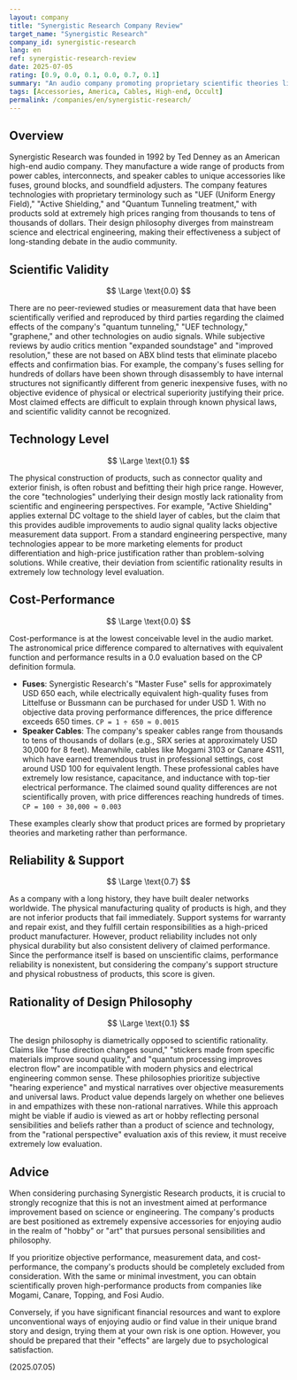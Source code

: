 ```yaml
---
layout: company
title: "Synergistic Research Company Review"
target_name: "Synergistic Research"
company_id: synergistic-research
lang: en
ref: synergistic-research-review
date: 2025-07-05
rating: [0.9, 0.0, 0.1, 0.0, 0.7, 0.1]
summary: "An audio company promoting proprietary scientific theories like 'quantum tunneling' and 'UEF technology' while developing extremely high-priced cables and accessories. Most products lack clear evidence of effectiveness from mainstream scientific and engineering perspectives. While supported by users who believe in brand value and subjective sound quality evaluations, the objective performance-to-price ratio is among the lowest in the audio market. Purchase decisions test personal beliefs rather than scientific rationality."
tags: [Accessories, America, Cables, High-end, Occult]
permalink: /companies/en/synergistic-research/
---
```

## Overview

Synergistic Research was founded in 1992 by Ted Denney as an American high-end audio company. They manufacture a wide range of products from power cables, interconnects, and speaker cables to unique accessories like fuses, ground blocks, and soundfield adjusters. The company features technologies with proprietary terminology such as "UEF (Uniform Energy Field)," "Active Shielding," and "Quantum Tunneling treatment," with products sold at extremely high prices ranging from thousands to tens of thousands of dollars. Their design philosophy diverges from mainstream science and electrical engineering, making their effectiveness a subject of long-standing debate in the audio community.

## Scientific Validity

$$ \Large \text{0.0} $$

There are no peer-reviewed studies or measurement data that have been scientifically verified and reproduced by third parties regarding the claimed effects of the company's "quantum tunneling," "UEF technology," "graphene," and other technologies on audio signals. While subjective reviews by audio critics mention "expanded soundstage" and "improved resolution," these are not based on ABX blind tests that eliminate placebo effects and confirmation bias. For example, the company's fuses selling for hundreds of dollars have been shown through disassembly to have internal structures not significantly different from generic inexpensive fuses, with no objective evidence of physical or electrical superiority justifying their price. Most claimed effects are difficult to explain through known physical laws, and scientific validity cannot be recognized.

## Technology Level

$$ \Large \text{0.1} $$

The physical construction of products, such as connector quality and exterior finish, is often robust and befitting their high price range. However, the core "technologies" underlying their design mostly lack rationality from scientific and engineering perspectives. For example, "Active Shielding" applies external DC voltage to the shield layer of cables, but the claim that this provides audible improvements to audio signal quality lacks objective measurement data support. From a standard engineering perspective, many technologies appear to be more marketing elements for product differentiation and high-price justification rather than problem-solving solutions. While creative, their deviation from scientific rationality results in extremely low technology level evaluation.

## Cost-Performance

$$ \Large \text{0.0} $$

Cost-performance is at the lowest conceivable level in the audio market. The astronomical price difference compared to alternatives with equivalent function and performance results in a 0.0 evaluation based on the CP definition formula.

-   **Fuses**: Synergistic Research's "Master Fuse" sells for approximately USD 650 each, while electrically equivalent high-quality fuses from Littelfuse or Bussmann can be purchased for under USD 1. With no objective data proving performance differences, the price difference exceeds 650 times. `CP = 1 ÷ 650 ≈ 0.0015`
-   **Speaker Cables**: The company's speaker cables range from thousands to tens of thousands of dollars (e.g., SRX series at approximately USD 30,000 for 8 feet). Meanwhile, cables like Mogami 3103 or Canare 4S11, which have earned tremendous trust in professional settings, cost around USD 100 for equivalent length. These professional cables have extremely low resistance, capacitance, and inductance with top-tier electrical performance. The claimed sound quality differences are not scientifically proven, with price differences reaching hundreds of times. `CP = 100 ÷ 30,000 ≈ 0.003`

These examples clearly show that product prices are formed by proprietary theories and marketing rather than performance.

## Reliability & Support

$$ \Large \text{0.7} $$

As a company with a long history, they have built dealer networks worldwide. The physical manufacturing quality of products is high, and they are not inferior products that fail immediately. Support systems for warranty and repair exist, and they fulfill certain responsibilities as a high-priced product manufacturer. However, product reliability includes not only physical durability but also consistent delivery of claimed performance. Since the performance itself is based on unscientific claims, performance reliability is nonexistent, but considering the company's support structure and physical robustness of products, this score is given.

## Rationality of Design Philosophy

$$ \Large \text{0.1} $$

The design philosophy is diametrically opposed to scientific rationality. Claims like "fuse direction changes sound," "stickers made from specific materials improve sound quality," and "quantum processing improves electron flow" are incompatible with modern physics and electrical engineering common sense. These philosophies prioritize subjective "hearing experience" and mystical narratives over objective measurements and universal laws. Product value depends largely on whether one believes in and empathizes with these non-rational narratives. While this approach might be viable if audio is viewed as art or hobby reflecting personal sensibilities and beliefs rather than a product of science and technology, from the "rational perspective" evaluation axis of this review, it must receive extremely low evaluation.

## Advice

When considering purchasing Synergistic Research products, it is crucial to strongly recognize that this is not an investment aimed at performance improvement based on science or engineering. The company's products are best positioned as extremely expensive accessories for enjoying audio in the realm of "hobby" or "art" that pursues personal sensibilities and philosophy.

If you prioritize objective performance, measurement data, and cost-performance, the company's products should be completely excluded from consideration. With the same or minimal investment, you can obtain scientifically proven high-performance products from companies like Mogami, Canare, Topping, and Fosi Audio.

Conversely, if you have significant financial resources and want to explore unconventional ways of enjoying audio or find value in their unique brand story and design, trying them at your own risk is one option. However, you should be prepared that their "effects" are largely due to psychological satisfaction.

(2025.07.05)